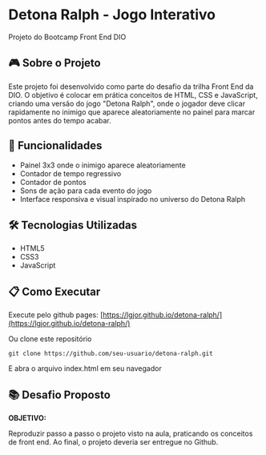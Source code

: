 # Detona Ralph - Jogo Interativo

Projeto do Bootcamp Front End DIO

## 🎮 Sobre o Projeto

Este projeto foi desenvolvido como parte do desafio da trilha Front End da DIO. O objetivo é colocar em prática conceitos de HTML, CSS e JavaScript, criando uma versão do jogo "Detona Ralph", onde o jogador deve clicar rapidamente no inimigo que aparece aleatoriamente no painel para marcar pontos antes do tempo acabar.

## 🚀 Funcionalidades

- Painel 3x3 onde o inimigo aparece aleatoriamente
- Contador de tempo regressivo
- Contador de pontos
- Sons de ação para cada evento do jogo
- Interface responsiva e visual inspirado no universo do Detona Ralph

## 🛠️ Tecnologias Utilizadas

- HTML5
- CSS3
- JavaScript

## 📋 Como Executar

Execute pelo github pages:
[https://lgjor.github.io/detona-ralph/](https://lgjor.github.io/detona-ralph/)

Ou clone este repositório

```github
git clone https://github.com/seu-usuario/detona-ralph.git
```

E abra o arquivo index.html em seu navegador

## 📚 Desafio Proposto

**OBJETIVO:**  

Reproduzir passo a passo o projeto visto na aula, praticando os conceitos de front end. Ao final, o projeto deveria ser entregue no Github.
